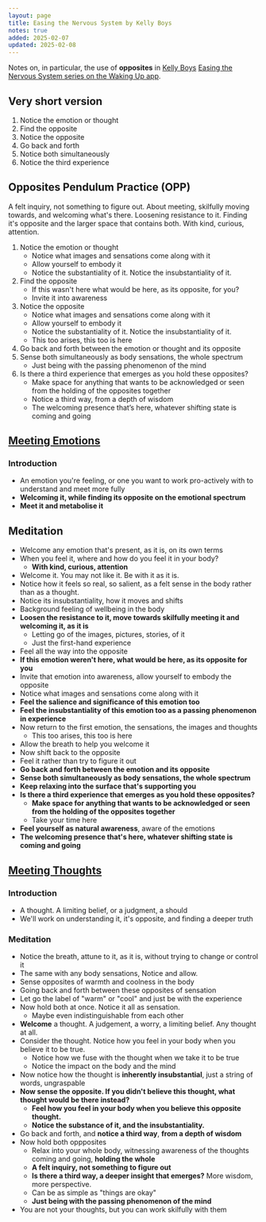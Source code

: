 ```yaml
---
layout: page
title: Easing the Nervous System by Kelly Boys
notes: true
added: 2025-02-07
updated: 2025-02-08
---
```


Notes on, in particular, the use of **opposites** in [Kelly Boys](https://kellyboys.org/) [Easing the Nervous System series on the Waking Up app](https://dynamic.wakingup.com/pack/PKAC84D?code=SC541514D&share_id=DA78BC13&source=content%20share).

## Very short version

1. Notice the emotion or thought
2. Find the opposite
2. Notice the opposite
3. Go back and forth
4. Notice both simultaneously
5. Notice the third experience

## Opposites Pendulum Practice (OPP)

A felt inquiry, not something to figure out. About meeting, skilfully moving towards, and welcoming what's there. Loosening resistance to it. Finding it's opposite and the larger space that contains both. With kind, curious, attention.

1. Notice the emotion or thought
    - Notice what images and sensations come along with it
    - Allow yourself to embody it
    - Notice the substantiality of it. Notice the insubstantiality of it.
2. Find the opposite
    - If this wasn't here what would be here, as its opposite, for you?
    - Invite it into awareness
2. Notice the opposite
    - Notice what images and sensations come along with it
    - Allow yourself to embody it
    - Notice the substantiality of it. Notice the insubstantiality of it.
    - This too arises, this too is here
3. Go back and forth between the emotion or thought and its opposite
4. Sense both simultaneously as body sensations, the whole spectrum
    - Just being with the passing phenomenon of the mind
5. Is there a third experience that emerges as you hold these opposites?
    - Make space for anything that wants to be acknowledged or seen from the holding of the opposites together
    - Notice a third way, from a depth of wisdom
    - The welcoming presence that’s here, whatever shifting state is coming and going

## [Meeting Emotions](https://dynamic.wakingup.com/course/COAF002?code=SC541514D&share_id=72BB1E69&source=content%20share)

### Introduction

- An emotion you're feeling, or one you want to work pro-actively with to understand and meet more fully
- **Welcoming it, while finding its opposite on the emotional spectrum**
- **Meet it and metabolise it**

## Meditation

- Welcome any emotion that's present, as it is, on its own terms
- When you feel it, where and how do you feel it in your body?
    - **With kind, curious, attention**
- Welcome it. You may not like it. Be with it as it is.
- Notice how it feels so real, so salient, as a felt sense in the body rather than as a thought.
- Notice its insubstantiality, how it moves and shifts
- Background feeling of wellbeing in the body
- **Loosen the resistance to it, move towards skilfully meeting it and welcoming it, as it is**
    - Letting go of the images, pictures, stories, of it
    - Just the first-hand experience
- Feel all the way into the opposite
- **If this emotion weren't here, what would be here, as its opposite for you**
- Invite that emotion into awareness, allow yourself to embody the opposite
- Notice what images and sensations come along with it
- **Feel the salience and significance of this emotion too**
- **Feel the insubstantiality of this emotion too as a passing phenomenon in experience**
- Now return to the first emotion, the sensations, the images and thoughts
    - This too arises, this too is here
- Allow the breath to help you welcome it
- Now shift back to the opposite
- Feel it rather than try to figure it out
- **Go back and forth between the emotion and its opposite**
- **Sense both simultaneously as body sensations, the whole spectrum**
- **Keep relaxing into the surface that's supporting you**
- **Is there a third experience that emerges as you hold these opposites?**
    - **Make space for anything that wants to be acknowledged or seen from the holding of the opposites together**
    - Take your time here
- **Feel yourself as natural awareness**, aware of the emotions
- **The welcoming presence that's here, whatever shifting state is coming and going**

## [Meeting Thoughts](https://dynamic.wakingup.com/course/CO92D29?code=SC541514D&share_id=B06C27D2&source=content%20share)

### Introduction

- A thought. A limiting belief, or a judgment, a should
- We'll work on understanding it, it's opposite, and finding a deeper truth

### Meditation

- Notice the breath, attune to it, as it is, without trying to change or control it
- The same with any body sensations, Notice and allow.
- Sense opposites of warmth and coolness in the body
- Going back and forth between these opposites of sensation
- Let go the label of "warm" or "cool" and just be with the experience
- Now hold both at once. Notice it all as sensation.
    - Maybe even indistinguishable from each other
- **Welcome** a thought. A judgement, a worry, a limiting belief. Any thought at all.
- Consider the thought. Notice how you feel in your body when you believe it to be true.
    - Notice how we fuse with the thought when we take it to be true
    - Notice the impact on the body and the mind
- Now notice how the thought is **inherently insubstantial**, just a string of words, ungraspable
- **Now sense the opposite. If you didn't believe this thought, what thought would be there instead?**
    - **Feel how you feel in your body when you believe this opposite thought.**
    - **Notice the substance of it, and the insubstantiality.**
- Go back and forth, and **notice a third way**, **from a depth of wisdom**
- Now hold both oppposites
    - Relax into your whole body, witnessing awareness of the thoughts coming and going, **holding the whole**
    - **A felt inquiry, not something to figure out**
    - **Is there a third way, a deeper insight that emerges?** More wisdom, more perspective.
    - Can be as simple as "things are okay"
    - **Just being with the passing phenomenon of the mind**
- You are not your thoughts, but you can work skilfully with them
